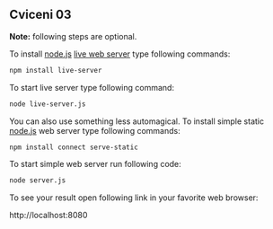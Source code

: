 Cviceni 03
----------

**Note:** following steps are optional.

To install [node.js](https://nodejs.org/) [live web server](https://github.com/tapio/live-server) type following commands:

```bash
npm install live-server
```

To start live server type following command:

```bash
node live-server.js
```

You can also use something less automagical. To install simple static [node.js](https://nodejs.org/) web server type following commands:

```bash
npm install connect serve-static
```

To start simple web server run following code:

```bash
node server.js
```

To see your result open following link in your favorite web browser:

http://localhost:8080
